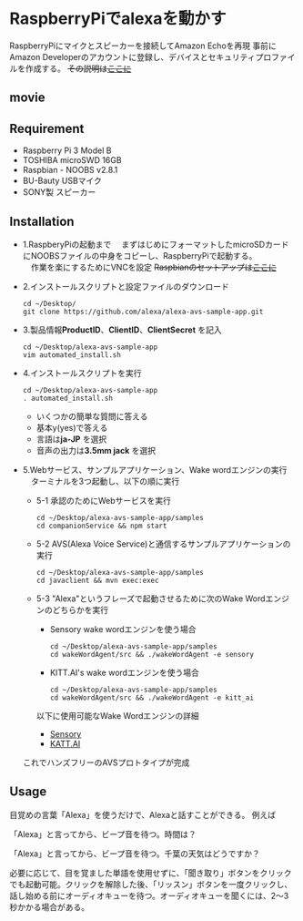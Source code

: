 # RaspberryPiでalexaを動かす
RaspberryPiにマイクとスピーカーを接続してAmazon Echoを再現
事前にAmazon Developerのアカウントに登録し、デバイスとセキュリティプロファイルを作成する。
~~その説明は[ここに](  )~~

## movie


## Requirement
* Raspberry Pi 3 Model B
* TOSHIBA microSWD 16GB
* Raspbian - NOOBS v2.8.1
* BU-Bauty USBマイク
* SONY製 スピーカー

## Installation
* 1.RaspberyPiの起動まで
　まずはじめにフォーマットしたmicroSDカードにNOOBSファイルの中身をコピーし、RaspberryPiで起動する。  
　作業を楽にするためにVNCを設定 
  ~~Raspbianのセットアップは[ここに](  )~~
  
* 2.インストールスクリプトと設定ファイルのダウンロード  

      cd ~/Desktop/
      git clone https://github.com/alexa/alexa-avs-sample-app.git

* 3.製品情報**ProductID**、**ClientID**、**ClientSecret** を記入

      cd ~/Desktop/alexa-avs-sample-app
      vim automated_install.sh

* 4.インストールスクリプトを実行

      cd ~/Desktop/alexa-avs-sample-app
      . automated_install.sh
      
   * いくつかの簡単な質問に答える　　
   * 基本y(yes)で答える
   * 言語は**ja-JP** を選択
   * 音声の出力は**3.5mm jack** を選択
    
* 5.Webサービス、サンプルアプリケーション、Wake wordエンジンの実行
　ターミナルを3つ起動し、以下の順に実行  
  
    * 5-1
      承認のためにWebサービスを実行　　
      
          cd ~/Desktop/alexa-avs-sample-app/samples  
          cd companionService && npm start
   
    * 5-2
      AVS(Alexa Voice Service)と通信するサンプルアプリケーションの実行
      
          cd ~/Desktop/alexa-avs-sample-app/samples  
          cd javaclient && mvn exec:exec  
    
    * 5-3
      "Alexa"というフレーズで起動させるために次のWake Wordエンジンのどちらかを実行
      
      * Sensory wake wordエンジンを使う場合
        
            cd ~/Desktop/alexa-avs-sample-app/samples  
            cd wakeWordAgent/src && ./wakeWordAgent -e sensory  
            
      * KITT.AI's wake wordエンジンを使う場合
      
            cd ~/Desktop/alexa-avs-sample-app/samples
            cd wakeWordAgent/src && ./wakeWordAgent -e kitt_ai  
            
       以下に使用可能なWake Wordエンジンの詳細
       * [Sensory]( https://github.com/Sensory/alexa-rpi )
       * [KATT.AI]( https://github.com/Kitt-AI/snowboy ) 
   
   これでハンズフリーのAVSプロトタイプが完成
    
## Usage
   目覚めの言葉「Alexa」を使うだけで、Alexaと話すことができる。
   例えば

   「Alexa」と言ってから、ビープ音を待つ。時間は？

   「Alexa」と言ってから、ビープ音を待つ。千葉の天気はどうですか？

   必要に応じて、目を覚ました単語を使用せずに、「聞き取り」ボタンをクリックでも起動可能。クリックを解除した後、「リッスン」ボタンを一度クリックし、話し始める前にオーディオキューを待つ。オーディオキューを聞くには、2〜3秒かかる場合がある。
  


